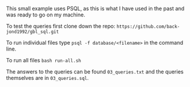 This small example uses PSQL, as this is what I have used in the past and was ready to go on my machine.

To test the queries first clone down the repo: `https://github.com/back-jond1992/gbl_sql.git`

To run individual files type `psql -f database/<filename>` in the command line.

To run all files `bash run-all.sh`

The answers to the queries can be found `03_queries.txt` and the queries themselves are in `03_queries.sql`.

